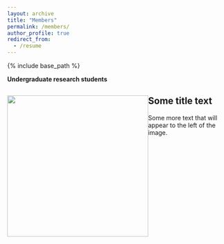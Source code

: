 ```yaml
---
layout: archive
title: "Members"
permalink: /members/
author_profile: true
redirect_from:
  - /resume
---
```


{% include base_path %}

**Undergraduate research students**
<div style="clear: both;">
  <div style="float: left; margin-right 1em;">
    <img src="http://samiransinha.github.io/images/students/Wesley_picture.jpg" alt="" width="325/">
  </div>
  <div>
    <h2>Some title text</h2>
    <p>Some more text that will appear to the left of the image.</p>
  </div>
</div>


<!--<a href="http://samiransinha.github.io/images/students/Wesley_picture.jpg">Wesley Fletcher</a>.-->
